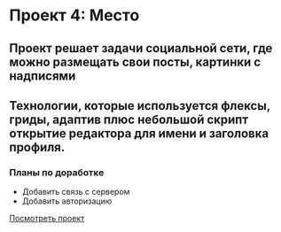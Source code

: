 # Проект 4: Место

## Проект решает задачи социальной сети, где можно размещать свои посты, картинки с надписями
## Технологии, которые используется флексы, гриды, адаптив плюс небольшой скрипт открытие редактора для имени и заголовка профиля.

### Планы по доработке
* Добавить связь с сервером
* Добавить авторизацию

[Посмотреть проект](https://alekseisanatov.github.io/mesto/)
